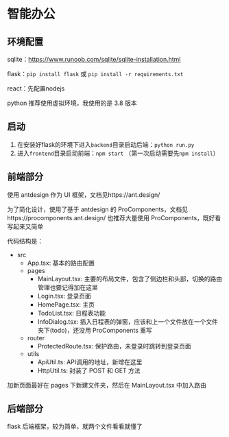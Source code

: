 智能办公
===
## 环境配置

sqlite：https://www.runoob.com/sqlite/sqlite-installation.html

flask：`pip install flask` 或 `pip install -r requirements.txt`

react：先配置nodejs

python 推荐使用虚拟环境，我使用的是 3.8 版本

## 启动

1. 在安装好flask的环境下进入`backend`目录启动后端：`python run.py` 
2. 进入`frontend`目录启动前端：`npm start` （第一次启动需要先`npm install`）

## 前端部分

使用 antdesign 作为 UI 框架，文档见https://ant.design/

为了简化设计，使用了基于 antdesign 的 ProComponents，文档见https://procomponents.ant.design/ 也推荐大量使用 ProComponents，既好看写起来又简单

代码结构是：

- src
  - App.tsx: 基本的路由配置
  - pages
    - MainLayout.tsx: 主要的布局文件，包含了侧边栏和头部，切换的路由管理也要记得加在这里
    - Login.tsx: 登录页面
    - HomePage.tsx: 主页
    - TodoList.tsx: 日程表功能
    - InfoDialog.tsx: 插入日程表的弹窗，应该和上一个文件放在一个文件夹下(todo)，还没用 ProComponents 重写
  - router
    - ProtectedRoute.tsx: 保护路由，未登录时跳转到登录页面
  - utils
    - ApiUtil.ts: API调用的地址，新增在这里
    - HttpUtil.ts: 封装了 POST 和 GET 方法

加新页面最好在 pages 下新建文件夹，然后在 MainLayout.tsx 中加入路由

## 后端部分

flask 后端框架，较为简单，就两个文件看看就懂了